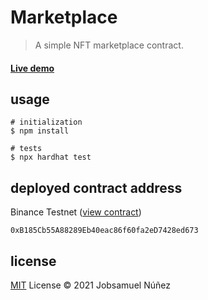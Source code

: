 # Marketplace

> A simple NFT marketplace contract.

#### [Live demo](https://jobsa.co/marketplace)

## usage

```shell
# initialization
$ npm install

# tests
$ npx hardhat test
```

## deployed contract address

Binance Testnet ([view contract](https://testnet.bscscan.com/address/0xB185Cb55A88289Eb40eac86f60fa2eD7428ed673))

`0xB185Cb55A88289Eb40eac86f60fa2eD7428ed673`

## license

[MIT](http://opensource.org/licenses/MIT) License © 2021 Jobsamuel Núñez
